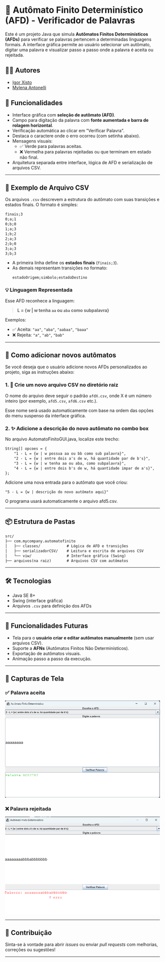 # 🧠 Autômato Finito Determinístico (AFD) - Verificador de Palavras

Este é um projeto Java que simula **Autômatos Finitos Determinísticos (AFDs)** para verificar se palavras pertencem a determinadas linguagens formais. A interface gráfica permite ao usuário selecionar um autômato, digitar uma palavra e visualizar passo a passo onde a palavra é aceita ou rejeitada.

## 👨‍💻 Autores

- [Igor Xisto](https://github.com/IgorXF)
- [Mylena Antonelli](https://github.com/mylenaantonelli)

## 🚀 Funcionalidades

- Interface gráfica com **seleção de autômato (AFD)**.
- Campo para digitação da palavra com **fonte aumentada e barra de rolagem horizontal**.
- Verificação automática ao clicar em "Verificar Palavra".
- Destaca o caractere onde o erro ocorreu (com setinha abaixo).
- Mensagens visuais:
  - ✅ Verde para palavras aceitas.
  - ❌ Vermelha para palavras rejeitadas ou que terminam em estado não final.
- Arquitetura separada entre interface, lógica de AFD e serialização de arquivos CSV.

---

## 📁 Exemplo de Arquivo CSV

Os arquivos `.csv` descrevem a estrutura do autômato com suas transições e estados finais. O formato é simples:

```
finais;3
0;a;1
0;b;0
1;a;3
1;b;2
2;a;3
2;b;0
3;a;3
3;b;3
```

- A primeira linha define os **estados finais** (`finais;3`).
- As demais representam transições no formato:
  ```
  estadoOrigem;simbolo;estadoDestino
  ```

### 💡 Linguagem Representada

Esse AFD reconhece a linguagem:

> **L = {w | w tenha `aa` ou `aba` como subpalavra}**

Exemplos:
- ✅ Aceita: `"aa"`, `"aba"`, `"aabaa"`, `"baaa"`
- ❌ Rejeita: `"a"`, `"ab"`, `"bab"`

---

## 📂 Como adicionar novos autômatos

Se você deseja que o usuário adicione novos AFDs personalizados ao projeto, siga as instruções abaixo:

### 1. 📄 Crie um novo arquivo CSV no diretório raiz
O nome do arquivo deve seguir o padrão `afdX.csv`, onde X é um número inteiro (por exemplo, `afd5.csv`, `afd6.csv` etc.).

Esse nome será usado automaticamente com base na ordem das opções do menu suspenso da interface gráfica.
### 2. ✨ Adicione a descrição do novo autômato no combo box
No arquivo AutomatoFinitoGUI.java, localize este trecho:
```
String[] opcoes = {
    "1 - L = {w | w possua aa ou bb como sub palavra}",
    "2 - L = {w | entre dois a's de w, há quantidade par de b's}",
    "3 - L = {w | w tenha aa ou aba, como subpalavra}",
    "4 - L = {w | entre dois b's de w, há quantidade impar de a's}",
};
```

Adicione uma nova entrada para o autômato que você criou:
```
"5 - L = {w | descrição do novo autômato aqui}"
```
O programa usará automaticamente o arquivo afd5.csv.

---
## 📦 Estrutura de Pastas

```
src/
├── com.mycompany.automatofinito
│   ├── classes/            # Lógica de AFD e transições
│   ├── serializadorCSV/    # Leitura e escrita de arquivos CSV
│   └── viw/                # Interface gráfica (Swing)
├── arquivos(na raiz)       # Arquivos CSV com autômatos
```

---

## 🛠️ Tecnologias

- Java SE 8+
- Swing (interface gráfica)
- Arquivos `.csv` para definição dos AFDs

---

## 🧩 Funcionalidades Futuras

- Tela para o **usuário criar e editar autômatos manualmente** (sem usar arquivos CSV).
- Suporte a **AFNs** (Autômatos Finitos Não Determinísticos).
- Exportação de autômatos visuais.
- Animação passo a passo da execução.

---

## 📸 Capturas de Tela

### ✅ Palavra aceita
![Tela De Acerto](images/CapturaDeTelaAcerto.png)

### ❌ Palavra rejeitada
![Tela De Erro](images/CapturaDeTelaErro.png)

---

## 🤝 Contribuição

Sinta-se à vontade para abrir *issues* ou enviar *pull requests* com melhorias, correções ou sugestões!

---

